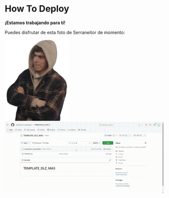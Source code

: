 # How To Deploy

**¡Estamos trabajando para tí!** 

Puedes disfrutar de esta foto de Serraneitor de momento:

![Untitled](images/serra_yea.png)
![Untitled](gifs/ShareGitHub.gif)